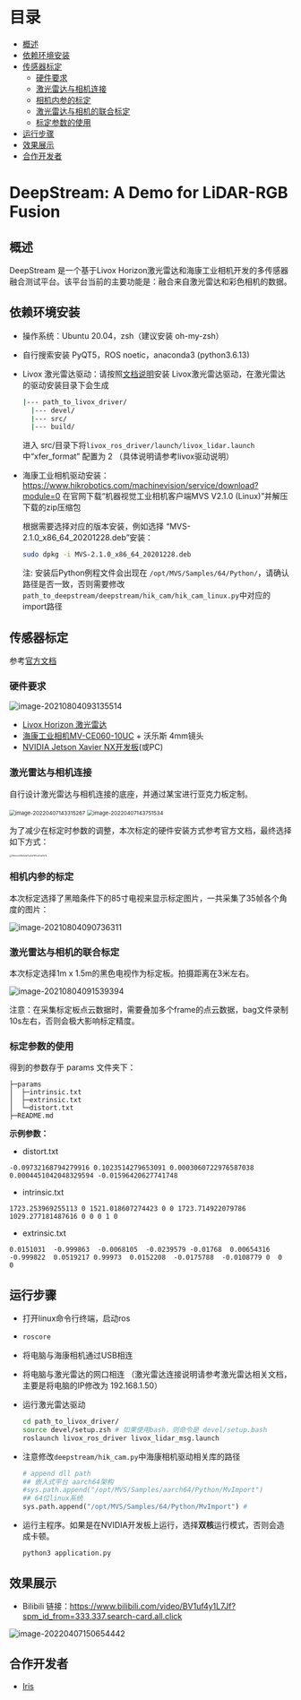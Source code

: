  
 
 # 目录
 
   * [概述](#概述)
   * [依赖环境安装](#依赖环境安装)
   * [传感器标定](#传感器标定)
      * [硬件要求](#硬件要求)
      * [激光雷达与相机连接](#激光雷达与相机连接)
      * [相机内参的标定](#相机内参的标定)
      * [激光雷达与相机的联合标定](#激光雷达与相机的联合标定)
      * [标定参数的使用](#标定参数的使用)
   * [运行步骤](#运行步骤)
   * [效果展示](#效果展示)
   * [合作开发者](#合作开发者)


# DeepStream: A Demo for LiDAR-RGB Fusion

## 概述

DeepStream 是一个基于Livox Horizon激光雷达和海康工业相机开发的多传感器融合测试平台。该平台当前的主要功能是：融合来自激光雷达和彩色相机的数据。



## 依赖环境安装

- 操作系统：Ubuntu 20.04，zsh（建议安装 oh-my-zsh）

- 自行搜索安装 PyQT5，ROS noetic，anaconda3 (python3.6.13)

- Livox 激光雷达驱动：请按照[文档说明](https://github.com/Livox-SDK/livox_ros_driver)安装 Livox激光雷达驱动，在激光雷达的驱动安装目录下会生成

  ```bash
  |--- path_to_livox_driver/
  	|--- devel/
  	|--- src/
  	|--- build/
  ```

  进入 src/目录下将`livox_ros_driver/launch/livox_lidar.launch` 中“xfer_format” 配置为 2 （具体说明请参考livox驱动说明）

- 海康工业相机驱动安装：https://www.hikrobotics.com/machinevision/service/download?module=0 在官网下载“机器视觉工业相机客户端MVS V2.1.0 (Linux)”并解压下载的zip压缩包

  根据需要选择对应的版本安装，例如选择 “MVS-2.1.0_x86_64_20201228.deb”安装：

  ```bash
  sudo dpkg -i MVS-2.1.0_x86_64_20201228.deb
  ```

  注: 安装后Python例程文件会出现在 `/opt/MVS/Samples/64/Python/`，请确认路径是否一致，否则需要修改`path_to_deepstream/deepstream/hik_cam/hik_cam_linux.py`中对应的import路径



## 传感器标定

参考[官方文档](https://github.com/Livox-SDK/livox_camera_lidar_calibration/blob/master/doc_resources/README_cn.md#%E6%AD%A5%E9%AA%A42-%E7%9B%B8%E6%9C%BA%E5%86%85%E5%8F%82%E6%A0%87%E5%AE%9A)

### 硬件要求

![image-20210804093135514](asset/image-20210804093135514.png)

- [Livox Horizon 激光雷达](https://www.livoxtech.com/horizon)
- [海康工业相机MV-CE060-10UC](https://www.hikrobotics.com/vision/visioninfo.htm?type=42&oid=2627) + 沃乐斯 4mm镜头  
- [NVIDIA Jetson Xavier NX开发板](https://www.nvidia.com/en-us/autonomous-machines/embedded-systems/jetson-xavier-nx/)(或PC)



### 激光雷达与相机连接

自行设计激光雷达与相机连接的底座，并通过某宝进行亚克力板定制。

<img src="./asset/image-20220407143315267.png" alt="image-20220407143315267" style="zoom:67%;" />  <img src="./asset/image-20220407143751534.png" alt="image-20220407143751534" style="zoom:67%;" />



为了减少在标定时参数的调整，本次标定的硬件安装方式参考官方文档，最终选择如下方式：

<img src="asset/08ebc2e5fb6afa7ba0d785ca4da3b7b.jpg" alt="08ebc2e5fb6afa7ba0d785ca4da3b7b" style="zoom: 25%;" />



### 相机内参的标定

本次标定选择了黑暗条件下的85寸电视来显示标定图片，一共采集了35帧各个角度的图片：

![image-20210804090736311](asset/image-20210804090736311.png)



### 激光雷达与相机的联合标定

本次标定选择1m x 1.5m的黑色电视作为标定板。拍摄距离在3米左右。

![image-20210804091539394](asset/image-20210804091539394.png)

注意：在采集标定板点云数据时，需要叠加多个frame的点云数据，bag文件录制10s左右，否则会极大影响标定精度。



### 标定参数的使用

得到的参数存于 params 文件夹下：

```
├─params
│  ├─intrinsic.txt
│  ├─extrinsic.txt
│  └─distort.txt
├─README.md
```



**示例参数：**

- distort.txt

```
-0.09732168794279916 0.1023514279653091 0.0003060722976587038 0.0004451042048329594 -0.01596420627741748 
```

- intrinsic.txt

```
1723.253969255113 0 1521.018607274423 0 0 1723.714922079786 1029.277181487616 0 0 0 1 0
```

- extrinsic.txt

```
0.0151031  -0.999863  -0.0068105  -0.0239579 -0.01768  0.00654316  -0.999822  0.0519217 0.99973  0.0152208  -0.0175788  -0.0108779 0  0  0
```



## 运行步骤

- 打开linux命令行终端，启动ros

- ```bash
  roscore
  ```

- 将电脑与海康相机通过USB相连

- 将电脑与激光雷达的网口相连 （激光雷达连接说明请参考激光雷达相关文档，主要是将电脑的IP修改为 192.168.1.50）

- 运行激光雷达驱动

  ```bash
  cd path_to_livox_driver/
  source devel/setup.zsh # 如果使用bash，则命令是 devel/setup.bash
  roslaunch livox_ros_driver livox_lidar_msg.launch
  ```

- 注意修改`deepstream/hik_cam.py`中海康相机驱动相关库的路径

  ```python
  # append dll path
  ## 嵌入式平台 aarch64架构
  #sys.path.append("/opt/MVS/Samples/aarch64/Python/MvImport") 
  ## 64位linux系统
  sys.path.append("/opt/MVS/Samples/64/Python/MvImport") #
  ```
  
  
  
- 运行主程序。如果是在NVIDIA开发板上运行，选择**双核**运行模式，否则会造成卡顿。

  ```
  python3 application.py
  ```



## 效果展示

- Bilibili 链接：https://www.bilibili.com/video/BV1uf4y1L7Jf?spm_id_from=333.337.search-card.all.click

![image-20220407150654442](asset/image-20220407150654442.png)

## 合作开发者

- [Iris](https://github.com/iris0329)

